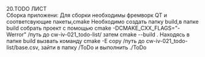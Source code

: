 20.TODO ЛИСТ  
Сборка приложени:
Для сборки необходимы фремворк QT и соответсвующие пакеты,cmake
Необходимо создать папку build,в папке build собрать проект с помощью cmake -DCMAKE_CXX_FLAGS="-Werror" /путь до cw-iv-021_todo-list/ затем cmake --build .  Находясь в папке build вызвать команду cmake -E copy /путь до cw-iv-021_todo-list/base.csv, зайти в папку /ToDo и выполнить ./ToDo
